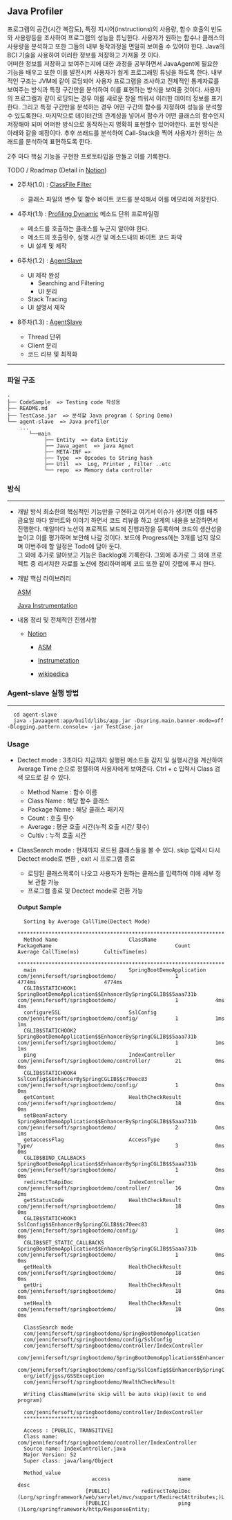 
## **Java Profiler**

프로그램의 공간(시간 복잡도), 특정 지시어(instructions)의 사용량, 함수 호출의 빈도와 사용량등을 조사하여 프로그램의 성능을 튜닝한다.
사용자가 원하는 함수나 클래스의 사용량을 분석하고 또한 그들의 내부 동작과정을 면밀히 보여줄 수 있어야 한다. Java의 BCI 기술을 사용하여 이러한 정보를 저장하고 가져올 것 이다.  
어떠한 정보를 저장하고 보여주는지에 대한 과정을 공부하면서 JavaAgent에 필요한 기능을 배우고 또한 이를 발전시켜 사용자가 쉅게 프로그래밍 튜닝을 하도록 한다. 내부적인 구조는 JVM에 같이 로딩되어 사용자 프로그램을 조사하고 전체적인 통계자료를 보여주는 방식과 특정 구간만을 분석하여 이를 표현하는 방식을 보여줄 것이다. 
사용자의 프로그램과 같이 로딩되는 경우 이를 새로운 창을 띄워서 이러한 데이터 정보를 표기한다. 그리고 특정 구간만을 분석하는 경우 어떤 구간의 함수를 지정하여 성능을 분석할 수 있도록한다. 
마지막으로 데이터간의 관계성을 넣어서 함수가 어떤 클래스의 함수인지 저장해야 되며 어떠한 방식으로 동작하는지 명확히 표현할수 있어야한다. 표현 방식은 아래와 같을 예정이다. 추후 쓰래드를 분석하여 Call-Stack을 찍어 사용자가 원하는 쓰래드를 분석하여 표현하도록 한다. 

2주 마다 핵심 기능을 구현한 프로토타입을 만들고 이를 기록한다.

TODO / Roadmap (Detail in [Notion](https://living-light-8ce.notion.site/Jennifer-Intern-c1a21d02736c4d5ea6785bb24cff3e0a))

- 2주차(1.0) : [ClassFile Filter](https://git.jennifersoft.com:6443/rnd/agent-slave/-/tree/1.0)  
  
  - 클래스 파일의 변수 및 함수 바이트 코드를 분석해서 이를 메모리에 저장한다. 


- 4주차(1.1) : [Profiling Dynamic](https://sourceware.org/binutils/docs/gprof/Call-Graph.html) 메소드 단위 프로파일링
  - 메소드를 호출하는 클래스를 누군지 알아야 한다. 
  - 메소드의 호출횟수, 실행 시간 및 메소드내의 바이트 코드 파악 
  -  UI 설계 및 제작 


- 6주차(1.2) : [AgentSlave]() 
  - UI 제작 완성
    - Searching and Filtering 
    - UI 분리
  - Stack Tracing 
  - UI 설명서 제작 
  

- 8주차(1.3) : [AgentSlave]()
  - Thread 단위 
  - Client 분리 
  - 코드 리뷰 및 최적화 

---

### 파일 구조 


```linux 
.
├── CodeSample  => Testing code 작성용
├── README.md  
├── TestCase.jar  => 분석할 Java program ( Spring Demo)  
└── agent-slave  => Java profiler
    ...
       └──main
            ├── Entity  => data Entitiy  
            ├── Java_agent  => java Agnet 
            ├── META-INF => 
            ├── Type  => Opcodes to String hash   
            ├── Util  =>  Log, Printer , Filter ..etc
            └── repo  => Memory data controller
```

### 방식

---

- 개발 방식
  최소한의 핵심적인 기능만을 구현하고 여기서 이슈가 생기면 이를 매주 금요일 마다 알버트와 이야기 하면서 코드 리뷰를 하고 설계의 내용을 보강하면서 진행한다.
  매일마다 노션의 프로젝트 보드에 진행과정을 등록하며 코드의 생산성을 높이고 이를 평가하며 보안해 나갈 것이다. 보드에 Progress에는 3개를 넘지 않으며 이번주에 할 일정은 Todo에 담아 둔다.  
  그 외에 추가로 알아보고 기능은 Backlog에 기록한다. 그외에 추가로 그 외에 프로젝트 중 리서치한 자료를 노션에 정리하며예제 코드 또한 같이 깃랩에 푸시 한다.


- 개발 핵심 라이브러리

  [ASM](https://asm.ow2.io/)
    
  [Java Instrumentation](https://docs.oracle.com/en/java/javase/11/docs/api/java.instrument/java/lang/instrument/Instrumentation.html)


- 내용 정리 및 전체적인 진행사항 
  - [Notion](https://living-light-8ce.notion.site/Jennifer-Intern-c1a21d02736c4d5ea6785bb24cff3e0a)
    
    - [ASM](https://living-light-8ce.notion.site/ASM-212f66937e974bf2ae0ab4d6ca73367b)

    - [Instrumetation](https://living-light-8ce.notion.site/Instrumentation-bd109436aed04f9bbd20f73230032da8)

    - [wikipedica](https://living-light-8ce.notion.site/Wikipedica-eng-3e57140d301c4893a7962bd96aa71a57)

  



### Agent-slave 실행 방법

---
```linux
  cd agent-slave 
  java -javaagent:app/build/libs/app.jar -Dspring.main.banner-mode=off -Dlogging.pattern.console= -jar TestCase.jar
```
### Usage
- Dectect mode : 3초마다 지금까지 실행된 메소드들 감지 및 실행시간을 계산하여 Average Time 순으로 정렬하여 사용자에게 보여준다. Ctrl + c 입력시 Class 검색 모드로 갈 수 있다.
  - Method Name : 함수 이름
  - Class Name : 해당 함수 클래스
  - Package Name : 해당 클래스 패키지
  - Count : 호출 횟수
  - Average : 평균 호출 시간(누적 호출 시간/ 횟수)
  - Cultiv : 누적 호출 시간


- ClassSearch mode : 현재까지 로드된 클래스들을 볼 수 있다. skip 입력시 다시 Dectect mode로 변환 , exit 시 프로그램 종료
  - 로딩된 클래스목록이 나오고 사용자가 원하는 클래스를 입력하여 이에 세부 정보 관찰 가능
  - 프로그램 종료 및 Dectect mode로 전환 가능

  #### Output Sample
  ```linux
    Sorting by Average CallTime(Dectect Mode)
    **************************************************************************************************************************************************************************************************************
    Method Name                       ClassName                                                         PackageName                                        Count        Average CallTime(ms)        CultivTime(ms)
    **************************************************************************************************************************************************************************************************************
    main                              SpringBootDemoApplication                                         com/jennifersoft/springbootdemo/                   1            4774ms                      4774ms
    CGLIB$STATICHOOK1                 SpringBootDemoApplication$$EnhancerBySpringCGLIB$$5aaa731b        com/jennifersoft/springbootdemo/                   1            4ms                         4ms
    configureSSL                      SslConfig                                                         com/jennifersoft/springbootdemo/config/            1            1ms                         1ms
    CGLIB$STATICHOOK2                 SpringBootDemoApplication$$EnhancerBySpringCGLIB$$5aaa731b        com/jennifersoft/springbootdemo/                   1            1ms                         1ms
    ping                              IndexController                                                   com/jennifersoft/springbootdemo/controller/        21           0ms                         0ms
    CGLIB$STATICHOOK4                 SslConfig$$EnhancerBySpringCGLIB$$c70eec83                        com/jennifersoft/springbootdemo/config/            1            0ms                         0ms
    getContent                        HealthCheckResult                                                 com/jennifersoft/springbootdemo/                   18           0ms                         0ms
    setBeanFactory                    SpringBootDemoApplication$$EnhancerBySpringCGLIB$$5aaa731b        com/jennifersoft/springbootdemo/                   2            0ms                         1ms
    getaccessFlag                     AccessType                                                        Type/                                              3            0ms                         0ms
    CGLIB$BIND_CALLBACKS              SpringBootDemoApplication$$EnhancerBySpringCGLIB$$5aaa731b        com/jennifersoft/springbootdemo/                   1            0ms                         0ms
    redirectToApiDoc                  IndexController                                                   com/jennifersoft/springbootdemo/controller/        16           0ms                         2ms
    getStatusCode                     HealthCheckResult                                                 com/jennifersoft/springbootdemo/                   18           0ms                         0ms
    CGLIB$STATICHOOK3                 SslConfig$$EnhancerBySpringCGLIB$$c70eec83                        com/jennifersoft/springbootdemo/config/            1            0ms                         0ms
    CGLIB$SET_STATIC_CALLBACKS        SpringBootDemoApplication$$EnhancerBySpringCGLIB$$5aaa731b        com/jennifersoft/springbootdemo/                   1            0ms                         0ms
    getHealth                         HealthCheckResult                                                 com/jennifersoft/springbootdemo/                   18           0ms                         0ms
    getUri                            HealthCheckResult                                                 com/jennifersoft/springbootdemo/                   18           0ms                         0ms
    setHealth                         HealthCheckResult                                                 com/jennifersoft/springbootdemo/                   18           0ms                         0ms
  ```

  ```linux
    ClassSearch mode
    com/jennifersoft/springbootdemo/SpringBootDemoApplication
    com/jennifersoft/springbootdemo/config/SslConfig
    com/jennifersoft/springbootdemo/controller/IndexController
    com/jennifersoft/springbootdemo/SpringBootDemoApplication$$EnhancerBySpringCGLIB$$cba829fd
    com/jennifersoft/springbootdemo/config/SslConfig$$EnhancerBySpringCGLIB$$380ca365
    org/ietf/jgss/GSSException
    com/jennifersoft/springbootdemo/HealthCheckResult
    
    Writing ClassName(write skip will be auto skip)(exit to end program)
    
    com/jennifersoft/springbootdemo/controller/IndexController
    ************************
    
    Access : [PUBLIC, TRANSITIVE]
    Class name: com/jennifersoft/springbootdemo/controller/IndexController
    Source name: IndexController.java
    Major Version: 52
    Super class: java/lang/Object
    
    Method_value
                          access                      name                                                                             desc
                        [PUBLIC]          redirectToApiDoc  (Lorg/springframework/web/servlet/mvc/support/RedirectAttributes;)Lorg/springframework/web/servlet/view/RedirectView;
                        [PUBLIC]                      ping                                       ()Lorg/springframework/http/ResponseEntity;
  ```
  
